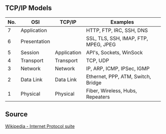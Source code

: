 ## TCP/IP Models

| No. | OSI          | TCP/IP      | Examples                             |
| --- | ------------ | ----------- | ------------------------------------ |
| 7   | Application  |             | HTTP, FTP, IRC, SSH, DNS             |
| 6   | Presentation |             | SSL, TLS, SSH, IMAP, FTP, MPEG, JPEG |
| 5   | Session      | Application | API's, Sockets, WinSock              |
| 4   | Transport    | Transport   | TCP, UDP                             |
| 3   | Network      | Network     | IP, ARP, ICMP, IPSec, IGMP           |
| 2   | Data Link    | Data Link   | Ethernet, PPP, ATM, Switch, Bridge   |
| 1   | Physical     | Physical    | Fiber, Wireless, Hubs, Repeaters     |

## Source

[Wikipedia - Internet Protocol suite](https://en.wikipedia.org/wiki/Internet_protocol_suite)
